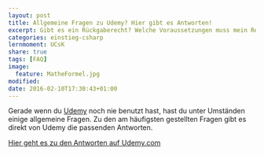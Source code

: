 ```yaml
---
layout: post
title: Allgemeine Fragen zu Udemy? Hier gibt es Antworten!
excerpt: Gibt es ein Rückgaberecht? Welche Voraussetzungen muss mein Rechner erfüllen? Und mehr
categories: einstieg-csharp
lernmoment: UCsK
share: true
tags: [FAQ]
image:
  feature: MatheFormel.jpg
modified:
date: 2016-02-10T17:30:43+01:00
---
```


Gerade wenn du [Udemy](https://www.udemy.com) noch nie benutzt hast, hast du unter Umständen einige allgemeine Fragen. Zu den am häufigsten gestellten Fragen gibt es direkt von Udemy die passenden Antworten.

 <a href="https://support.udemy.com/customer/de/portal/topics/846649-der-anfang---allgemein/articles?b_id=10797" target="_blank">Hier geht es zu den Antworten auf Udemy.com</a>
